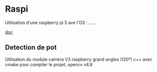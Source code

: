 # Raspi

Utilisation d'une raspberry pi 5 ave l'OS : ......

[doc](https://www.raspberrypi.com/documentation/computers/raspberry-pi-5.html)

## Detection de pot
Utilisation du module caméra V3 raspberry grand angles (120°)
c++ avec cmake pour compiler le projet, opencv v4.6
